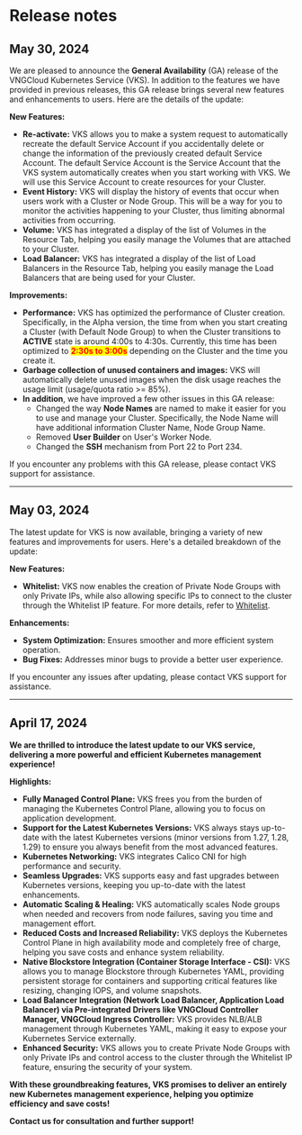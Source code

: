 # Release notes

## May 30, 2024 <a href="#april_19_2024" id="april_19_2024"></a>

We are pleased to announce the **General Availability** (GA) release of the VNGCloud Kubernetes Service (VKS). In addition to the features we have provided in previous releases, this GA release brings several new features and enhancements to users. Here are the details of the update:

**New Features:**

* **Re-activate:** VKS allows you to make a system request to automatically recreate the default Service Account if you accidentally delete or change the information of the previously created default Service Account. The default Service Account is the Service Account that the VKS system automatically creates when you start working with VKS. We will use this Service Account to create resources for your Cluster.
* **Event History:** VKS will display the history of events that occur when users work with a Cluster or Node Group. This will be a way for you to monitor the activities happening to your Cluster, thus limiting abnormal activities from occurring.
* **Volume:** VKS has integrated a display of the list of Volumes in the Resource Tab, helping you easily manage the Volumes that are attached to your Cluster.
* **Load Balancer:** VKS has integrated a display of the list of Load Balancers in the Resource Tab, helping you easily manage the Load Balancers that are being used for your Cluster.

**Improvements:**

* **Performance:** VKS has optimized the performance of Cluster creation. Specifically, in the Alpha version, the time from when you start creating a Cluster (with Default Node Group) to when the Cluster transitions to **ACTIVE** state is around 4:00s to 4:30s. Currently, this time has been optimized to <mark style="color:red;">**2:30s to 3:00s**</mark> depending on the Cluster and the time you create it.
* **Garbage collection of unused containers and images:** VKS will automatically delete unused images when the disk usage reaches the usage limit (usage/quota ratio >= 85%).
* **In addition**, we have improved a few other issues in this GA release:
  * Changed the way **Node Names** are named to make it easier for you to use and manage your Cluster. Specifically, the Node Name will have additional information Cluster Name, Node Group Name.
  * Removed **User Builder** on User's Worker Node.
  * Changed the **SSH** mechanism from Port 22 to Port 234.

If you encounter any problems with this GA release, please contact VKS support for assistance.

***

## May 03, 2024 <a href="#april_19_2024" id="april_19_2024"></a>

The latest update for VKS is now available, bringing a variety of new features and improvements for users. Here's a detailed breakdown of the update:

**New Features:**

* **Whitelist:** VKS now enables the creation of Private Node Groups with only Private IPs, while also allowing specific IPs to connect to the cluster through the Whitelist IP feature. For more details, refer to [Whitelist](../clusters/whitelist.md).

**Enhancements:**

* **System Optimization:** Ensures smoother and more efficient system operation.
* **Bug Fixes:** Addresses minor bugs to provide a better user experience.

If you encounter any issues after updating, please contact VKS support for assistance.

***

## **April 17, 2024** <a href="#april_19_2024" id="april_19_2024"></a>

**We are thrilled to introduce the latest update to our VKS service, delivering a more powerful and efficient Kubernetes management experience!**

**Highlights:**

* **Fully Managed Control Plane:** VKS frees you from the burden of managing the Kubernetes Control Plane, allowing you to focus on application development.
* **Support for the Latest Kubernetes Versions:** VKS always stays up-to-date with the latest Kubernetes versions (minor versions from 1.27, 1.28, 1.29) to ensure you always benefit from the most advanced features.
* **Kubernetes Networking:** VKS integrates Calico CNI for high performance and security.
* **Seamless Upgrades:** VKS supports easy and fast upgrades between Kubernetes versions, keeping you up-to-date with the latest enhancements.
* **Automatic Scaling & Healing:** VKS automatically scales Node groups when needed and recovers from node failures, saving you time and management effort.
* **Reduced Costs and Increased Reliability:** VKS deploys the Kubernetes Control Plane in high availability mode and completely free of charge, helping you save costs and enhance system reliability.
* **Native Blockstore Integration (Container Storage Interface - CSI):** VKS allows you to manage Blockstore through Kubernetes YAML, providing persistent storage for containers and supporting critical features like resizing, changing IOPS, and volume snapshots.
* **Load Balancer Integration (Network Load Balancer, Application Load Balancer) via Pre-integrated Drivers like VNGCloud Controller Manager, VNGCloud Ingress Controller:** VKS provides NLB/ALB management through Kubernetes YAML, making it easy to expose your Kubernetes Service externally.
* **Enhanced Security:** VKS allows you to create Private Node Groups with only Private IPs and control access to the cluster through the Whitelist IP feature, ensuring the security of your system.

**With these groundbreaking features, VKS promises to deliver an entirely new Kubernetes management experience, helping you optimize efficiency and save costs!**

**Contact us for consultation and further support!**
